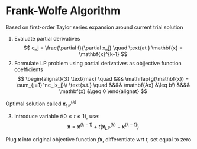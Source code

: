 # Frank-Wolfe Algorithm
Based on first-order Taylor series expansion around current trial solution
1. Evaluate partial derivatives
$$
c_j = \frac{\partial f}{\partial x_j} \quad \text{at } \mathbf{x} = \mathbf{x}^{k-1}
$$
2. Formulate LP problem using partial derivatives as objjective function coefficients
$$
\begin{alignat}{3}
	\text{max} \quad &&& \mathrlap{g(\mathbf{x}) = \sum_{j=1}^nc_jx_j}\\
	\text{s.t.} \quad &&&& \mathbf{Ax} &\leq b\\
					  &&&& \mathbf{x} &\geq 0
\end{alignat}
$$

Optimal solution called $\mathbf{x}_{LP}^{(k)}$

3. Introduce variable $t(0 \leq t \leq 1)$, use:
$$
\mathbf{x} = \mathbf{x}^{(k-1)}+t\big(\mathbf{x}_{LP}^{(k)}-\mathbf{x}^{(k-1)}\big)
$$

Plug $\mathbf{x}$ into original objective function $f{\mathbf{x}}$, differentiate wrt $t$, set equal to zero
